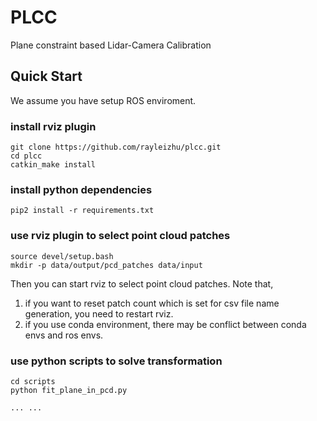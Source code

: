# PLCC
Plane constraint based Lidar-Camera Calibration

## Quick Start
We assume you have setup ROS enviroment.

### install rviz plugin

```
git clone https://github.com/rayleizhu/plcc.git
cd plcc
catkin_make install
```

### install python dependencies

```
pip2 install -r requirements.txt
``` 

### use rviz plugin to select point cloud patches

```
source devel/setup.bash
mkdir -p data/output/pcd_patches data/input
```

Then you can start rviz to select point cloud patches. Note that,  
1. if you want to reset patch count which is set for csv file name generation, you need to restart rviz.
2. if you use conda environment, there may be conflict between conda envs and ros envs.

### use python scripts to solve transformation
```
cd scripts
python fit_plane_in_pcd.py

... ...
```
